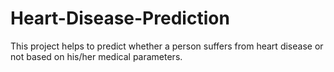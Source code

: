 # Heart-Disease-Prediction
This project helps to predict whether a person suffers from heart disease or not based on his/her medical parameters.
